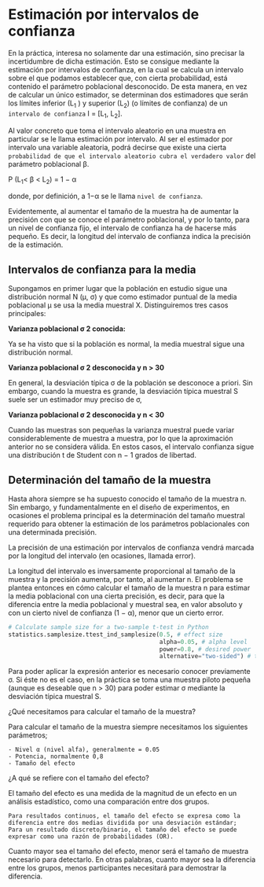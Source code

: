 # Estimación por intervalos de confianza

En la práctica, interesa no solamente dar una estimación, sino precisar la incertidumbre de dicha estimación. Esto se consigue mediante la estimación por intervalos de confianza, en la cual se calcula un intervalo sobre el que podamos establecer que, con cierta probabilidad, está contenido el parámetro poblacional desconocido. De esta manera, en vez de calcular un único estimador, se determinan dos estimadores que serán los lı́mites inferior (L<sub>1</sub> ) y superior (L<sub>2</sub>) (o lı́mites de confianza) de un `intervalo de confianza` I = [L<sub>1</sub>, L<sub>2</sub>].

Al valor concreto que toma el intervalo aleatorio en una muestra en particular se le llama estimación
por intervalo. Al ser el estimador por intervalo una variable aleatoria, podrá decirse que existe una cierta
`probabilidad de que el intervalo aleatorio cubra el verdadero valor` del parámetro poblacional β.

P (L<sub>1</sub>< β < L<sub>2</sub>) = 1 − α

donde, por definición, a 1−α se le llama `nivel de confianza`.

Evidentemente, al aumentar el tamaño de la muestra ha de aumentar la precisión con que se conoce el parámetro poblacional, y por lo tanto, para un nivel de confianza fijo, el intervalo de confianza ha de hacerse más pequeño. Es decir, la longitud del intervalo de confianza indica la precisión de la estimación.

## Intervalos de confianza para la media

Supongamos en primer lugar que la población en estudio sigue una distribución normal N (µ, σ) y que como estimador puntual de la media poblacional µ se usa la media muestral X. Distinguiremos tres casos principales:

**Varianza poblacional σ 2 conocida:**

Ya se ha visto que si la población es normal, la media muestral sigue una distribución normal.

**Varianza poblacional σ 2 desconocida y n > 30**

En general, la desviación tı́pica σ de la población se desconoce a priori. Sin embargo, cuando la muestra es grande, la desviación tı́pica muestral S suele ser un estimador muy preciso de σ,

**Varianza poblacional σ 2 desconocida y n < 30**

Cuando las muestras son pequeñas la varianza muestral puede variar considerablemente de muestra a muestra, por lo que la aproximación anterior no se considera válida. En estos casos, el intervalo confianza sigue una distribución t de Student con n − 1 grados de libertad. 

## Determinación del tamaño de la muestra

Hasta ahora siempre se ha supuesto conocido el tamaño de la muestra n. Sin embargo, y fundamentalmente en el diseño de experimentos, en ocasiones el problema principal es la determinación del tamaño muestral requerido para obtener la estimación de los parámetros poblacionales con una determinada precisión.

La precisión de una estimación por intervalos de confianza vendrá marcada por la longitud del intervalo (en ocasiones, llamada error).

La longitud del intervalo es inversamente proporcional al tamaño de la muestra y la precisión aumenta, por tanto, al aumentar n. El problema se plantea entonces en cómo calcular el tamaño de la muestra n para estimar la media poblacional con una cierta precisión, es decir, para que la diferencia entre la media poblacional y muestral sea, en valor absoluto y con un cierto nivel de confianza (1 − α), menor que un cierto error.

```python
# Calculate sample size for a two-sample t-test in Python
statistics.samplesize.ttest_ind_samplesize(0.5, # effect size
                                           alpha=0.05, # alpha level
                                           power=0.8, # desired power
                                           alternative="two-sided") # two-sided test
```

Para poder aplicar la expresión anterior es necesario conocer previamente σ. Si éste no es el caso, en
la práctica se toma una muestra piloto pequeña (aunque es deseable que n > 30) para poder estimar σ
mediante la desviación tı́pica muestral S.

¿Qué necesitamos para calcular el tamaño de la muestra?

Para calcular el tamaño de la muestra siempre necesitamos los siguientes parámetros;

    - Nivel α (nivel alfa), generalmente = 0.05
    - Potencia, normalmente 0,8
    - Tamaño del efecto

¿A qué se refiere con el tamaño del efecto?

El tamaño del efecto es una medida de la magnitud de un efecto en un análisis estadístico, como una comparación entre dos grupos.

    Para resultados continuos, el tamaño del efecto se expresa como la diferencia entre dos medias dividida por una desviación estándar;
    Para un resultado discreto/binario, el tamaño del efecto se puede expresar como una razón de probabilidades (OR).

Cuanto mayor sea el tamaño del efecto, menor será el tamaño de muestra necesario para detectarlo. En otras palabras, cuanto mayor sea la diferencia entre los grupos, menos participantes necesitará para demostrar la diferencia.